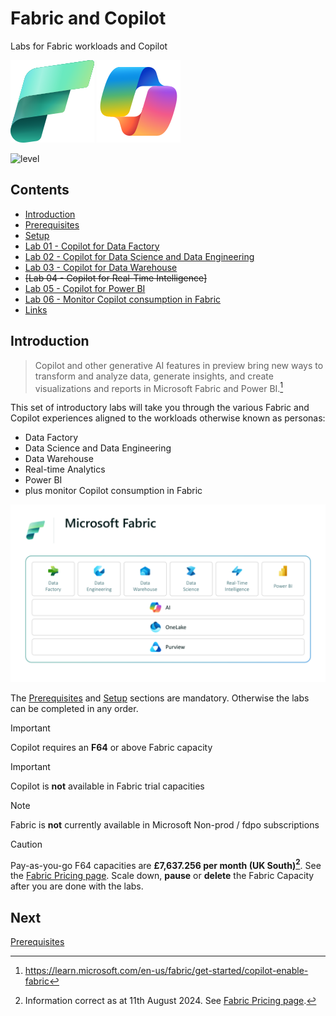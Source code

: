 # Fabric and Copilot
Labs for Fabric workloads and Copilot

![Microsoft Fabric](/images/fabric.svg)
![Microsoft Copilot](/images/copilot.svg)

![level](https://img.shields.io/badge/Microsoft%20Fabric-Introductory-green)

## Contents

- [Introduction](#Introduction)
- [Prerequisites](/prerequisites/prerequisites.md)
- [Setup](/setup/setup.md)
- [Lab 01 - Copilot for Data Factory](/labs/lab01/lab01.md)
- [Lab 02 - Copilot for Data Science and Data Engineering](/labs/lab02/lab02.md)
- [Lab 03 - Copilot for Data Warehouse](/labs/lab03/lab03.md)
- ~~[Lab 04 - Copilot for Real-Time Intelligence]~~
- [Lab 05 - Copilot for Power BI](/labs/lab05/lab05.md)
- [Lab 06 - Monitor Copilot consumption in Fabric](/labs/lab06/lab06.md)
- [Links](links//links.md)

## Introduction

> Copilot and other generative AI features in preview bring new ways to transform and analyze data, generate insights, and create visualizations and reports in Microsoft Fabric and Power BI.[^1]

This set of introductory labs will take you through the various Fabric and Copilot experiences aligned to the workloads otherwise known as personas:
- Data Factory
- Data Science and Data Engineering
- Data Warehouse
- Real-time Analytics
- Power BI
- plus monitor Copilot consumption in Fabric

![Fabric Workloads](/images/fabricworkloads.png)


The [Prerequisites](/prerequisites/prerequisites.md) and [Setup](/setup/setup.md) sections are mandatory.  Otherwise the labs can be completed in any order.

> [!IMPORTANT]
> Copilot requires an **F64** or above Fabric capacity

> [!IMPORTANT]
> Copilot is **not** available in Fabric trial  capacities

> [!NOTE]
> Fabric is **not** currently available in Microsoft Non-prod / fdpo subscriptions

> [!CAUTION]
> Pay-as-you-go F64 capacities are **£7,637.256 per month (UK South)[^2]**.  See the [Fabric Pricing page](https://azure.microsoft.com/en-us/pricing/details/microsoft-fabric/).  Scale down, **pause** or **delete** the Fabric Capacity after you are done with the labs.


## Next
[Prerequisites](/prerequisites/prerequisites.md)

[^1]: https://learn.microsoft.com/en-us/fabric/get-started/copilot-enable-fabric

[^2]: Information correct as at 11th August 2024.  See [Fabric Pricing page](https://azure.microsoft.com/en-us/pricing/details/microsoft-fabric/).